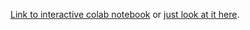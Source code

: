 [Link to interactive colab notebook](https://colab.research.google.com/github/jsoma/machine-learning-sample-class/blob/main/Machine%20Learning%20Sample%20Class.ipynb) or [just look at it here](Machine%20Learning%20Sample%20Class.ipynb).